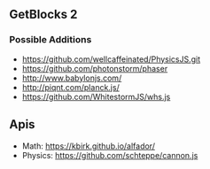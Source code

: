 ## GetBlocks 2

### Possible Additions
- https://github.com/wellcaffeinated/PhysicsJS.git
- https://github.com/photonstorm/phaser
- http://www.babylonjs.com/
- http://piqnt.com/planck.js/
- https://github.com/WhitestormJS/whs.js

## Apis

- Math: https://kbirk.github.io/alfador/
- Physics: https://github.com/schteppe/cannon.js